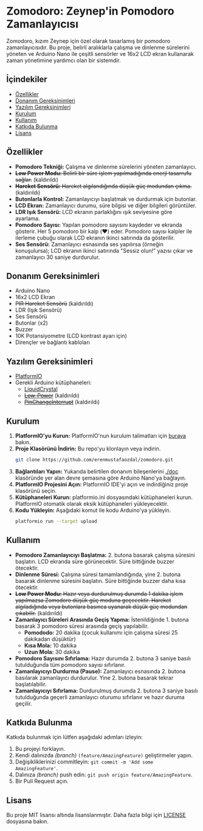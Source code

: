 # Zomodoro: Zeynep'in Pomodoro Zamanlayıcısı

Zomodoro, kızım Zeynep için özel olarak tasarlamış bir pomodoro zamanlayıcısıdır. Bu proje, belirli aralıklarla çalışma ve dinlenme sürelerini yöneten ve Arduino Nano ile çeşitli sensörler ve 16x2 LCD ekran kullanarak zaman yönetimine yardımcı olan bir sistemdir.

## İçindekiler

- [Özellikler](#özellikler)
- [Donanım Gereksinimleri](#donanım-gereksinimleri)
- [Yazılım Gereksinimleri](#yazılım-gereksinimleri)
- [Kurulum](#kurulum)
- [Kullanım](#kullanım)
- [Katkıda Bulunma](#katkıda-bulunma)
- [Lisans](#lisans)

## Özellikler

- **Pomodoro Tekniği:** Çalışma ve dinlenme sürelerini yöneten zamanlayıcı.
- ~~**Low Power Modu:** Belirli bir süre işlem yapılmadığında enerji tasarrufu sağlar.~~ (kaldırıldı)
- ~~**Hareket Sensörü:** Hareket algılandığında düşük güç modundan çıkma.~~ (kaldırıldı)
- **Butonlarla Kontrol:** Zamanlayıcıyı başlatmak ve durdurmak için butonlar.
- **LCD Ekran:** Zamanlayıcı durumu, süre bilgisi ve diğer bilgileri görüntüler.
- **LDR Işık Sensörü:** LCD ekranın parlaklığını ışık seviyesine göre ayarlama.
- **Pomodoro Sayısı:** Yapılan pomodoro sayısını kaydeder ve ekranda gösterir. Her 5 pomodoro bir kalp (❤️) eder. Pomodoro sayısı kalpler ile ilerleme çubuğu olarak LCD ekranın ikinci satırında da gösterilir.
- **Ses Sensörü:** Zamanlayıcı esnasında ses yapılırsa (örneğin konuşulursa); LCD ekranın ikinci satırında "Sessiz olun!" yazısı çıkar ve zamanlayıcı 30 saniye durdurulur.

## Donanım Gereksinimleri

- Arduino Nano
- 16x2 LCD Ekran
- ~~PIR Hareket Sensörü~~ (kaldırıldı)
- LDR (Işık Sensörü)
- Ses Sensörü
- Butonlar (x2)
- Buzzer
- 10K Potansiyometre (LCD kontrast ayarı için)
- Dirençler ve bağlantı kabloları

## Yazılım Gereksinimleri

- [PlatformIO](https://platformio.org/)
- Gerekli Arduino kütüphaneleri:
  - [LiquidCrystal](https://github.com/arduino-libraries/LiquidCrystal)
  - ~~[Low-Power](https://github.com/rocketscream/Low-Power@1.81)~~ (kaldırıldı)
  - ~~[PinChangeInterrupt](https://github.com/NicoHood/PinChangeInterrupt@1.2.9)~~ (kaldırıldı)

## Kurulum

1. **PlatformIO'yu Kurun:** PlatformIO'nun kurulum talimatları için [buraya](https://platformio.org/install) bakın.
2. **Proje Klasörünü İndirin:** Bu repo'yu klonlayın veya indirin.
   ```bash
   git clone https://github.com/erenmustafaozdal/zomodoro.git
   ```
3. **Bağlantıları Yapın:** Yukarıda belirtilen donanım bileşenlerini [./doc](https://github.com/erenmustafaozdal/zomodoro/tree/master/doc) klasöründe yer alan devre şemasına göre Arduino Nano'ya bağlayın.
4. **PlatformIO Projesini Açın:** PlatformIO IDE'yi açın ve indirdiğiniz proje klasörünü seçin.
5. **Kütüphaneleri Kurun:** platformio.ini dosyasındaki kütüphaneleri kurun. PlatformIO otomatik olarak eksik kütüphaneleri yükleyecektir.
6. **Kodu Yükleyin:** Aşağıdaki komut ile kodu Arduino'ya yükleyin.
   ```bash
   platformio run --target upload
   ```

## Kullanım

- **Pomodoro Zamanlayıcıyı Başlatma:** 2. butona basarak çalışma süresini başlatın. LCD ekranda süre görünecektir. Süre bittiğinde buzzer ötecektir.
- **Dinlenme Süresi:** Çalışma süresi tamamlandığında, yine 2. butona basarak dinlenme süresini başlatın. Süre bittiğinde buzzer daha kısa ötecektir.
- ~~**Low Power Modu:** Hazır veya durdurulmuş durumda 1 dakika işlem yapılmazsa Zomodoro düşük güç moduna geçecektir. Hareket algıladığında veya butonlara basınca uyanarak düşük güç modundan çıkabilir.~~ (kaldırıldı)
- **Zamanlayıcı Süreleri Arasında Geçiş Yapma:** İstenildiğinde 1. butona basarak 3 pomodoro süresi arasında geçiş yapılabilir.
  - **Pomododo:** 20 dakika (çocuk kullanımı için çalışma süresi 25 dakikadan düşüktür)
  - **Kısa Mola:** 10 dakika
  - **Uzun Mola:** 30 dakika
- **Pomodoro Sayısını Sıfırlama:** Hazır durumda 2. butona 3 saniye basılı tutulduğunda tüm pomodoro sayısı sıfırlanır.
- **Zamanlayıcıyı Durdurma (Pause):** Zamanlayıcı esnasında 2. butona basılarak zamanlayıcı durdurulur. Yine 2. butona basarak tekrar başlatılabilir.
- **Zamanlayıcıyı Sıfırlama:** Durdurulmuş durumda 2. butona 3 saniye basılı tutulduğunda geçerli zamanlayıcı oturumu sıfırlanır ve hazır duruma geçilir.

## Katkıda Bulunma

Katkıda bulunmak için lütfen aşağıdaki adımları izleyin:

1. Bu projeyi forklayın.
2. Kendi dalınızda _(branch)_ `(feature/AmazingFeature)` geliştirmeler yapın.
3. Değişikliklerinizi commitleyin: `git commit -m 'Add some AmazingFeature'`.
4. Dalınıza _(branch)_ push edin: `git push origin feature/AmazingFeature`.
5. Bir Pull Request açın.

## Lisans

Bu proje MIT lisansı altında lisanslanmıştır. Daha fazla bilgi için [LICENSE](https://github.com/erenmustafaozdal/zomodoro/blob/master/LICENSE) dosyasına bakın.
